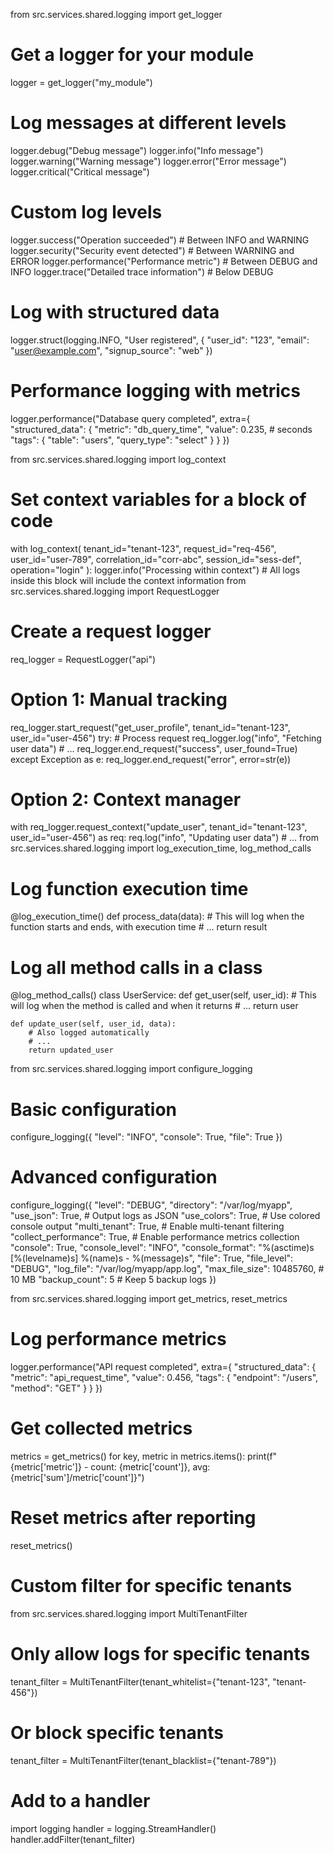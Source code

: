 from src.services.shared.logging import get_logger

# Get a logger for your module
logger = get_logger("my_module")

# Log messages at different levels
logger.debug("Debug message")
logger.info("Info message")
logger.warning("Warning message")
logger.error("Error message")
logger.critical("Critical message")

# Custom log levels
logger.success("Operation succeeded")  # Between INFO and WARNING
logger.security("Security event detected")  # Between WARNING and ERROR
logger.performance("Performance metric")  # Between DEBUG and INFO
logger.trace("Detailed trace information")  # Below DEBUG

# Log with structured data
logger.struct(logging.INFO, "User registered", {
    "user_id": "123",
    "email": "user@example.com",
    "signup_source": "web"
})

# Performance logging with metrics
logger.performance("Database query completed", extra={
    "structured_data": {
        "metric": "db_query_time",
        "value": 0.235,  # seconds
        "tags": {
            "table": "users",
            "query_type": "select"
        }
    }
})

from src.services.shared.logging import log_context

# Set context variables for a block of code
with log_context(
    tenant_id="tenant-123",
    request_id="req-456",
    user_id="user-789",
    correlation_id="corr-abc",
    session_id="sess-def",
    operation="login"
):
    logger.info("Processing within context")
    # All logs inside this block will include the context information
from src.services.shared.logging import RequestLogger

# Create a request logger
req_logger = RequestLogger("api")

# Option 1: Manual tracking
req_logger.start_request("get_user_profile", 
                        tenant_id="tenant-123", 
                        user_id="user-456")
try:
    # Process request
    req_logger.log("info", "Fetching user data")
    # ...
    req_logger.end_request("success", user_found=True)
except Exception as e:
    req_logger.end_request("error", error=str(e))
    
# Option 2: Context manager
with req_logger.request_context("update_user", 
                               tenant_id="tenant-123", 
                               user_id="user-456") as req:
    req.log("info", "Updating user data")
    # ...
from src.services.shared.logging import log_execution_time, log_method_calls

# Log function execution time
@log_execution_time()
def process_data(data):
    # This will log when the function starts and ends, with execution time
    # ...
    return result

# Log all method calls in a class
@log_method_calls()
class UserService:
    def get_user(self, user_id):
        # This will log when the method is called and when it returns
        # ...
        return user
        
    def update_user(self, user_id, data):
        # Also logged automatically
        # ...
        return updated_user
from src.services.shared.logging import configure_logging

# Basic configuration
configure_logging({
    "level": "INFO",
    "console": True,
    "file": True
})

# Advanced configuration
configure_logging({
    "level": "DEBUG",
    "directory": "/var/log/myapp",
    "use_json": True,                  # Output logs as JSON
    "use_colors": True,                # Use colored console output
    "multi_tenant": True,              # Enable multi-tenant filtering
    "collect_performance": True,       # Enable performance metrics collection
    "console": True,
    "console_level": "INFO",
    "console_format": "%(asctime)s [%(levelname)s] %(name)s - %(message)s",
    "file": True,
    "file_level": "DEBUG",
    "log_file": "/var/log/myapp/app.log",
    "max_file_size": 10485760,         # 10 MB
    "backup_count": 5                  # Keep 5 backup logs
})

from src.services.shared.logging import get_metrics, reset_metrics

# Log performance metrics
logger.performance("API request completed", extra={
    "structured_data": {
        "metric": "api_request_time",
        "value": 0.456,
        "tags": {
            "endpoint": "/users",
            "method": "GET"
        }
    }
})

# Get collected metrics
metrics = get_metrics()
for key, metric in metrics.items():
    print(f"{metric['metric']} - count: {metric['count']}, avg: {metric['sum']/metric['count']}")

# Reset metrics after reporting
reset_metrics()

# Custom filter for specific tenants
from src.services.shared.logging import MultiTenantFilter

# Only allow logs for specific tenants
tenant_filter = MultiTenantFilter(tenant_whitelist={"tenant-123", "tenant-456"})

# Or block specific tenants
tenant_filter = MultiTenantFilter(tenant_blacklist={"tenant-789"})

# Add to a handler
import logging
handler = logging.StreamHandler()
handler.addFilter(tenant_filter)